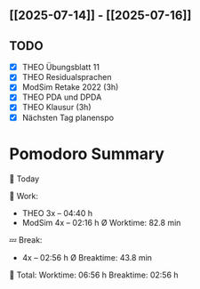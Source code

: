## [[2025-07-14]] - [[2025-07-16]]
## TODO
- [x] THEO Übungsblatt 11 
- [x] THEO Residualsprachen
- [x] ModSim Retake 2022 (3h)
- [x] THEO PDA und DPDA
- [x] THEO Klausur (3h)
- [x] Nächsten Tag planenspo
# Pomodoro Summary

📅 Today

🍅 Work:
- THEO        3x – 04:40 h
- ModSim      4x – 02:16 h
Ø Worktime: 82.8 min

💤 Break:
- 4x – 02:56 h
Ø Breaktime: 43.8 min

🧠 Total:
Worktime:  06:56 h
Breaktime: 02:56 h

